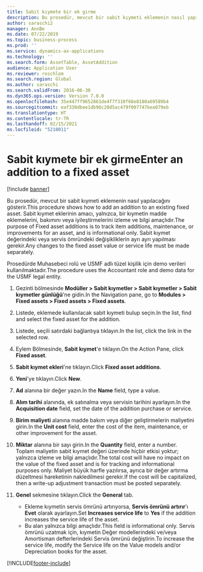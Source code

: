 ```yaml
---
title: Sabit kıymete bir ek girme
description: Bu prosedür, mevcut bir sabit kıymeti eklemenin nasıl yapılacağını gösterir.
author: saraschi2
manager: AnnBe
ms.date: 07/22/2019
ms.topic: business-process
ms.prod: ''
ms.service: dynamics-ax-applications
ms.technology: ''
ms.search.form: AssetTable, AssetAddition
audience: Application User
ms.reviewer: roschlom
ms.search.region: Global
ms.author: saraschi
ms.search.validFrom: 2016-06-30
ms.dyn365.ops.version: Version 7.0.0
ms.openlocfilehash: 35e447ff9652861de4f7f310f68e8180a69589b4
ms.sourcegitcommit: eaf330dbee1db96c20d5ac479f007747bea079eb
ms.translationtype: HT
ms.contentlocale: tr-TR
ms.lasthandoff: 02/15/2021
ms.locfileid: "5210011"
---
```

# <a name="enter-an-addition-to-a-fixed-asset"></a><span data-ttu-id="a5471-103">Sabit kıymete bir ek girme</span><span class="sxs-lookup"><span data-stu-id="a5471-103">Enter an addition to a fixed asset</span></span>

[!include [banner](../../includes/banner.md)]

<span data-ttu-id="a5471-104">Bu prosedür, mevcut bir sabit kıymeti eklemenin nasıl yapılacağını gösterir.</span><span class="sxs-lookup"><span data-stu-id="a5471-104">This procedure shows how to add an addition to an existing fixed asset.</span></span> <span data-ttu-id="a5471-105">Sabit kıymet eklerinin amacı, yalnızca, bir kıymetin madde eklemelerini, bakımını veya iyileştirmelerini izleme ve bilgi amaçlıdır.</span><span class="sxs-lookup"><span data-stu-id="a5471-105">The purpose of Fixed asset additions is to track item additions, maintenance, or improvements for an asset, and is informational only.</span></span> <span data-ttu-id="a5471-106">Sabit kıymet değerindeki veya servis ömründeki değişikliklerin ayrı ayrı yapılması gerekir.</span><span class="sxs-lookup"><span data-stu-id="a5471-106">Any changes to the fixed asset value or service life must be made separately.</span></span>   

<span data-ttu-id="a5471-107">Prosedürde Muhasebeci rolü ve USMF adlı tüzel kişilik için demo verileri kullanılmaktadır.</span><span class="sxs-lookup"><span data-stu-id="a5471-107">The procedure uses the Accountant role and demo data for the USMF legal entity.</span></span>

1. <span data-ttu-id="a5471-108">Gezinti bölmesinde **Modüller > Sabit kıymetler > Sabit kıymetler > Sabit kıymetler günlüğü**'ne gidin.</span><span class="sxs-lookup"><span data-stu-id="a5471-108">In the Navigation pane, go to **Modules > Fixed assets > Fixed assets > Fixed assets**.</span></span>
2. <span data-ttu-id="a5471-109">Listede, eklemede kullanılacak sabit kıymeti bulup seçin.</span><span class="sxs-lookup"><span data-stu-id="a5471-109">In the list, find and select the fixed asset for the addition.</span></span>
3. <span data-ttu-id="a5471-110">Listede, seçili satırdaki bağlantıya tıklayın.</span><span class="sxs-lookup"><span data-stu-id="a5471-110">In the list, click the link in the selected row.</span></span>
4. <span data-ttu-id="a5471-111">Eylem Bölmesinde, **Sabit kıymet**'e tıklayın.</span><span class="sxs-lookup"><span data-stu-id="a5471-111">On the Action Pane, click **Fixed asset**.</span></span>
5. <span data-ttu-id="a5471-112">**Sabit kıymet ekleri**'ne tıklayın.</span><span class="sxs-lookup"><span data-stu-id="a5471-112">Click **Fixed asset additions**.</span></span>
6. <span data-ttu-id="a5471-113">**Yeni**'ye tıklayın.</span><span class="sxs-lookup"><span data-stu-id="a5471-113">Click **New**.</span></span>
7. <span data-ttu-id="a5471-114">**Ad** alanına bir değer yazın.</span><span class="sxs-lookup"><span data-stu-id="a5471-114">In the **Name** field, type a value.</span></span>
8. <span data-ttu-id="a5471-115">**Alım tarihi** alanında, ek satınalma veya servisin tarihini ayarlayın.</span><span class="sxs-lookup"><span data-stu-id="a5471-115">In the **Acquisition date** field, set the date of the addition purchase or service.</span></span>
9. <span data-ttu-id="a5471-116">**Birim maliyeti** alanına madde bakım veya diğer geliştirmelerin maliyetini girin.</span><span class="sxs-lookup"><span data-stu-id="a5471-116">In the **Unit cost** field, enter the cost of the item, maintenance, or other improvement for the asset.</span></span>
10. <span data-ttu-id="a5471-117">**Miktar** alanına bir sayı girin.</span><span class="sxs-lookup"><span data-stu-id="a5471-117">In the **Quantity** field, enter a number.</span></span> <span data-ttu-id="a5471-118">Toplam maliyetin sabit kıymet değeri üzerinde hiçbir etkisi yoktur; yalnızca izleme ve bilgi amaçlıdır.</span><span class="sxs-lookup"><span data-stu-id="a5471-118">The total cost will have no impact on the value of the fixed asset and is for tracking and informational purposes only.</span></span> <span data-ttu-id="a5471-119">Maliyet büyük harfle yazılırsa, ayrıca bir değer artırma düzeltmesi hareketinin nakledilmesi gerekir.</span><span class="sxs-lookup"><span data-stu-id="a5471-119">If the cost will be capitalized, then a write-up adjustment transaction must be posted separately.</span></span>  
11. <span data-ttu-id="a5471-120">**Genel** sekmesine tıklayın.</span><span class="sxs-lookup"><span data-stu-id="a5471-120">Click the **General** tab.</span></span>

    * <span data-ttu-id="a5471-121">Ekleme kıymetin servis ömrünü artırıyorsa, **Servis ömrünü artırır**'ı **Evet** olarak ayarlayın.</span><span class="sxs-lookup"><span data-stu-id="a5471-121">Set **Increases service life** to **Yes** if the addition increases the service life of the asset.</span></span>  
    * <span data-ttu-id="a5471-122">Bu alan yalnızca bilgi amaçlıdır.</span><span class="sxs-lookup"><span data-stu-id="a5471-122">This field is informational only.</span></span> <span data-ttu-id="a5471-123">Servis ömrünü uzatmak için, kıymetin Değer modellerindeki ve/veya Amortisman defterlerindeki Servis ömrünü değiştirin.</span><span class="sxs-lookup"><span data-stu-id="a5471-123">To increase the service life, modify the Service life on the Value models and/or Depreciation books for the asset.</span></span>  



[!INCLUDE[footer-include](../../../includes/footer-banner.md)]